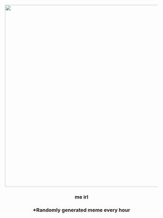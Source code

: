 <p align="center">
        <img src="https://imgur.com/UJkn7VE.png" width="600" height="600">
        </p>
        <h3 align="center">me irl</h3>
        <h3 align="center">*Randomly generated meme every hour</h3>
    